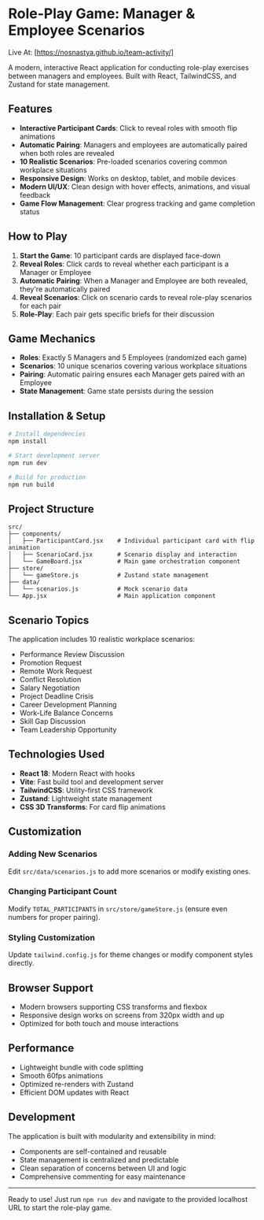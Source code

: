 # Role-Play Game: Manager & Employee Scenarios



Live At: [https://nosnastya.github.io/team-activity/]

A modern, interactive React application for conducting role-play exercises between managers and employees. Built with React, TailwindCSS, and Zustand for state management.

## Features

- **Interactive Participant Cards**: Click to reveal roles with smooth flip animations
- **Automatic Pairing**: Managers and employees are automatically paired when both roles are revealed
- **10 Realistic Scenarios**: Pre-loaded scenarios covering common workplace situations
- **Responsive Design**: Works on desktop, tablet, and mobile devices
- **Modern UI/UX**: Clean design with hover effects, animations, and visual feedback
- **Game Flow Management**: Clear progress tracking and game completion status

## How to Play

1. **Start the Game**: 10 participant cards are displayed face-down
2. **Reveal Roles**: Click cards to reveal whether each participant is a Manager or Employee
3. **Automatic Pairing**: When a Manager and Employee are both revealed, they're automatically paired
4. **Reveal Scenarios**: Click on scenario cards to reveal role-play scenarios for each pair
5. **Role-Play**: Each pair gets specific briefs for their discussion

## Game Mechanics

- **Roles**: Exactly 5 Managers and 5 Employees (randomized each game)
- **Scenarios**: 10 unique scenarios covering various workplace situations
- **Pairing**: Automatic pairing ensures each Manager gets paired with an Employee
- **State Management**: Game state persists during the session

## Installation & Setup

```bash
# Install dependencies
npm install

# Start development server
npm run dev

# Build for production
npm run build
```

## Project Structure

```
src/
├── components/
│   ├── ParticipantCard.jsx    # Individual participant card with flip animation
│   ├── ScenarioCard.jsx       # Scenario display and interaction
│   └── GameBoard.jsx          # Main game orchestration component
├── store/
│   └── gameStore.js           # Zustand state management
├── data/
│   └── scenarios.js           # Mock scenario data
└── App.jsx                    # Main application component
```

## Scenario Topics

The application includes 10 realistic workplace scenarios:
- Performance Review Discussion
- Promotion Request
- Remote Work Request
- Conflict Resolution
- Salary Negotiation
- Project Deadline Crisis
- Career Development Planning
- Work-Life Balance Concerns
- Skill Gap Discussion
- Team Leadership Opportunity

## Technologies Used

- **React 18**: Modern React with hooks
- **Vite**: Fast build tool and development server
- **TailwindCSS**: Utility-first CSS framework
- **Zustand**: Lightweight state management
- **CSS 3D Transforms**: For card flip animations

## Customization

### Adding New Scenarios
Edit `src/data/scenarios.js` to add more scenarios or modify existing ones.

### Changing Participant Count
Modify `TOTAL_PARTICIPANTS` in `src/store/gameStore.js` (ensure even numbers for proper pairing).

### Styling Customization
Update `tailwind.config.js` for theme changes or modify component styles directly.

## Browser Support

- Modern browsers supporting CSS transforms and flexbox
- Responsive design works on screens from 320px width and up
- Optimized for both touch and mouse interactions

## Performance

- Lightweight bundle with code splitting
- Smooth 60fps animations
- Optimized re-renders with Zustand
- Efficient DOM updates with React

## Development

The application is built with modularity and extensibility in mind:
- Components are self-contained and reusable
- State management is centralized and predictable
- Clean separation of concerns between UI and logic
- Comprehensive commenting for easy maintenance

---

Ready to use! Just run `npm run dev` and navigate to the provided localhost URL to start the role-play game.
